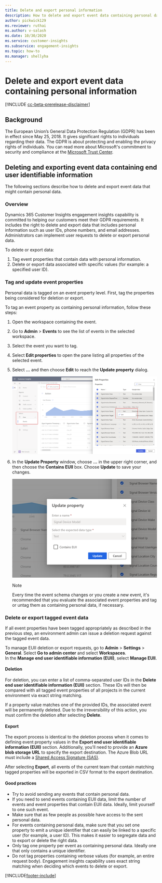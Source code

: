 ```yaml
---
title: Delete and export personal information  
description: How to delete and export event data containing personal data.
author: pickwick129
ms.reviewer: ruthai
ms.author: v-salash
ms.date: 10/30/2020
ms.service: customer-insights
ms.subservice: engagement-insights 
ms.topic: how-to
ms.manager: shellyha
---
```


# Delete and export event data containing personal information

[!INCLUDE [cc-beta-prerelease-disclaimer](includes/cc-beta-prerelease-disclaimer.md)]

## Background

The European Union’s General Data Protection Regulation (GDPR) has been in effect since May 25, 2018. It gives significant rights to individuals regarding their data. The GDPR is about protecting and enabling the privacy rights of individuals. You can read more about Microsoft's commitment to security and compliance at the [Microsoft Trust Center](https://www.microsoft.com/trust-center).

## Deleting and exporting event data containing end user identifiable information

The following sections describe how to delete and export event data that might contain personal data.

### Overview

Dynamics 365 Customer Insights engagement insights capability is committed to helping our customers meet their GDPR requirements. It includes the right to delete and export data that includes personal information such as user IDs, phone numbers, and email addresses. Administrators can implement user requests to delete or export personal data.

To delete or export data:

1. Tag event properties that contain data with personal information.
2. Delete or export data associated with specific values (for example: a specified user ID).

### Tag and update event properties

Personal data is tagged on an event property level. First, tag the properties being considered for deletion or export.

To tag an event property as containing personal information, follow these steps:

1. Open the workspace containing the event.

1. Go to **Admin** > **Events** to see the list of events in the selected workspace.
  
1. Select the event you want to tag.

1. Select **Edit properties** to open the pane listing all properties of the selected event.
     
1. Select **...** and then choose **Edit** to reach the **Update property** dialog.

   ![Edit event](media/edit-event.png "Edit event")

1. In the **Update Property** window, choose **...** in the upper right corner, and then choose the **Contains EUII** box. Choose **Update** to save your changes.

   ![Save your changes](media/update-property.png "Save your changes")

   > [!NOTE]
   > Every time the event schema changes or you create a new event, it's recommended that you evaluate the associated event properties and tag or untag them as containing personal data, if necessary.

### Delete or export tagged event data

If all event properties have been tagged appropriately as described in the previous step, an environment admin can issue a deletion request against the tagged event data.

To manage EUII deletion or export requests, go to **Admin** > **Settings** > **General**. Select **Go to admin center** and select **Workspaces**.   
In the **Manage end user identifiable information (EUII)**, select **Manage EUII**.

#### Deletion

For deletion, you can enter a list of comma-separated user IDs in the **Delete end user identifiable information (EUII)** section. These IDs will then be compared with all tagged event properties of all projects in the current environment via exact string matching. 

If a property value matches one of the provided IDs, the associated event will be permanently deleted. Due to the irreversibility of this action, you must confirm the deletion after selecting **Delete**.

#### Export

The export process is identical to the deletion process when it comes to defining event property values in the **Export end user identifiable information (EUII)** section. Additionally, you'll need to provide an **Azure blob storage URL** to specify the export destination. The Azure Blob URL must include a [Shared Access Signature (SAS)](/azure/storage/common/storage-sas-overview).

After selecting **Export**, all events of the current team that contain matching tagged properties will be exported in CSV format to the export destination.

#### Good practices

* Try to avoid sending any events that contain personal data.
* If you need to send events containing EUII data, limit the number of events and event properties that contain EUII data. Ideally, limit yourself to one such event.
* Make sure that as few people as possible have access to the sent personal data.
* For events containing personal data, make sure that you set one property to emit a unique identifier that can easily be linked to a specific user (for example, a user ID). This makes it easier to segregate data and to export or delete the right data.
* Only tag one property per event as containing personal data. Ideally one that only contains a unique identifier.
* Do not tag properties containing verbose values (for example, an entire request body). Engagement insights capability uses exact string matching when deciding which events to delete or export.


[!INCLUDE[footer-include](../includes/footer-banner.md)]
